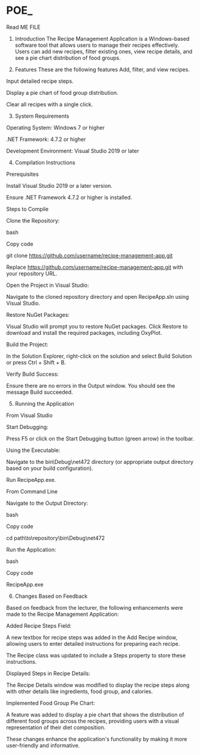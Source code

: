 # POE_
Read ME FILE 

1. Introduction 
The Recipe Management Application is a Windows-based software tool that allows users to manage their recipes effectively. Users can add new recipes, filter existing ones, view recipe details, and see a pie chart distribution of food groups. 

2. Features 
These are the following features
Add, filter, and view recipes. 

Input detailed recipe steps. 

Display a pie chart of food group distribution. 

Clear all recipes with a single click. 

3. System Requirements 

Operating System: Windows 7 or higher 

.NET Framework: 4.7.2 or higher 

Development Environment: Visual Studio 2019 or later 

4. Compilation Instructions 

Prerequisites 

Install Visual Studio 2019 or a later version. 

Ensure .NET Framework 4.7.2 or higher is installed. 

Steps to Compile 

Clone the Repository: 

  

bash 

Copy code 

git clone https://github.com/username/recipe-management-app.git 

Replace https://github.com/username/recipe-management-app.git with your repository URL. 

  

Open the Project in Visual Studio: 

  

Navigate to the cloned repository directory and open RecipeApp.sln using Visual Studio. 

Restore NuGet Packages: 

  

Visual Studio will prompt you to restore NuGet packages. Click Restore to download and install the required packages, including OxyPlot. 

Build the Project: 

  

In the Solution Explorer, right-click on the solution and select Build Solution or press Ctrl + Shift + B. 

Verify Build Success: 

  

Ensure there are no errors in the Output window. You should see the message Build succeeded. 

5. Running the Application 

From Visual Studio 

Start Debugging: 

  

Press F5 or click on the Start Debugging button (green arrow) in the toolbar. 

Using the Executable: 

  

Navigate to the bin\Debug\net472 directory (or appropriate output directory based on your build configuration). 

Run RecipeApp.exe. 

From Command Line 

Navigate to the Output Directory: 

  

bash 

Copy code 

cd path\to\repository\bin\Debug\net472 

Run the Application: 

  

bash 

Copy code 

RecipeApp.exe 

6. Changes Based on Feedback 

Based on feedback from the lecturer, the following enhancements were made to the Recipe Management Application: 

  

Added Recipe Steps Field: 

  

A new textbox for recipe steps was added in the Add Recipe window, allowing users to enter detailed instructions for preparing each recipe. 

The Recipe class was updated to include a Steps property to store these instructions. 

Displayed Steps in Recipe Details: 

  

The Recipe Details window was modified to display the recipe steps along with other details like ingredients, food group, and calories. 

Implemented Food Group Pie Chart: 

  

A feature was added to display a pie chart that shows the distribution of different food groups across the recipes, providing users with a visual representation of their diet composition. 

These changes enhance the application's functionality by making it more user-friendly and informative. 
